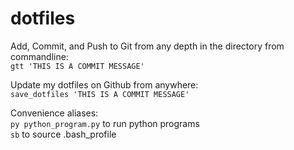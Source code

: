 # dotfiles

Add, Commit, and Push to Git from any depth in the directory from commandline: <br>
`gtt 'THIS IS A COMMIT MESSAGE'`


Update my dotfiles on Github from anywhere: <br>
`save_dotfiles 'THIS IS A COMMIT MESSAGE'`


Convenience aliases: <br>
`py python_program.py` to run python programs <br>
`sb` to source .bash_profile
